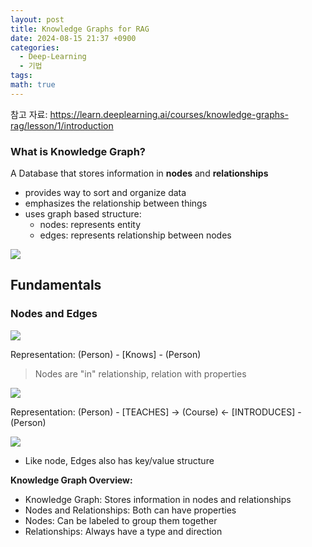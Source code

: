 ```yaml
---
layout: post
title: Knowledge Graphs for RAG
date: 2024-08-15 21:37 +0900
categories:
  - Deep-Learning
  - 기법
tags: 
math: true
---
```


참고 자료: https://learn.deeplearning.ai/courses/knowledge-graphs-rag/lesson/1/introduction

### What is Knowledge Graph?
A Database that stores information in **nodes** and **relationships**

- provides way to sort and organize data
- emphasizes the relationship between things
- uses graph based structure:
	- nodes: represents entity
	- edges: represents relationship between nodes


![](https://i.imgur.com/v3dXFGn.png)


## Fundamentals

### Nodes and Edges

![](https://i.imgur.com/aqQtqhM.png)

Representation: (Person) - \[Knows] - (Person)

> Nodes are "in" relationship, relation with properties


![](https://i.imgur.com/Kmhm0zd.png)

Representation: (Person) - \[TEACHES] → (Course) ← \[INTRODUCES] - (Person)


![](https://i.imgur.com/bOdx0b4.png)

- Like node, Edges also has key/value structure



**Knowledge Graph Overview:**

- Knowledge Graph: Stores information in nodes and relationships
- Nodes and Relationships: Both can have properties
- Nodes: Can be labeled to group them together
- Relationships: Always have a type and direction

